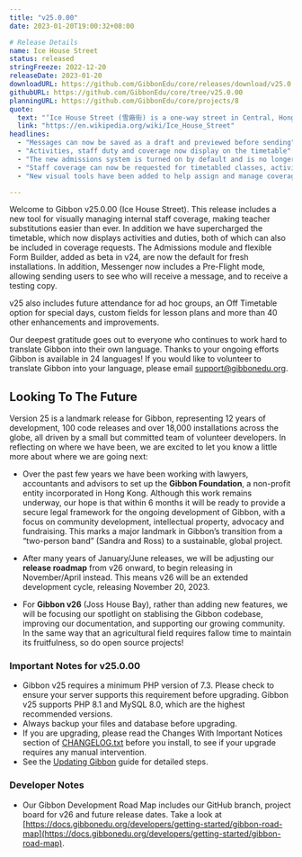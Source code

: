 ```yaml
---
title: "v25.0.00"
date: 2023-01-20T19:00:32+08:00

# Release Details
name: Ice House Street
status: released
stringFreeze: 2022-12-20
releaseDate: 2023-01-20
downloadURL: https://github.com/GibbonEdu/core/releases/download/v25.0.00/GibbonEduCore-InstallBundle.zip
githubURL: https://github.com/GibbonEdu/core/tree/v25.0.00
planningURL: https://github.com/GibbonEdu/core/projects/8
quote:
  text: "‘Ice House Street (雪廠街) is a one-way street in Central, Hong Kong Island, Hong Kong. Named after the structure previously located on it that housed the city's only source of ice, it stretches from Lower Albert Road to Connaught Road. The street is noted for several historical landmarks situated on it, most notably the Club Lusitano and the Old Dairy Farm Depot."
  link: "https://en.wikipedia.org/wiki/Ice_House_Street"
headlines:
  - "Messages can now be saved as a draft and previewed before sending"
  - "Activities, staff duty and coverage now display on the timetable"
  - "The new admissions system is turned on by default and is no longer in beta"
  - "Staff coverage can now be requested for timetabled classes, activities or duty"
  - "New visual tools have been added to help assign and manage coverage internally"

---
```


Welcome to Gibbon v25.0.00 (Ice House Street). This release includes a new tool for visually managing internal staff coverage, making teacher substitutions easier than ever. In addition we have supercharged the timetable, which now displays activities and duties, both of which can also be included in coverage requests. The Admissions module and flexible Form Builder, added as beta in v24, are now the default for fresh installations. In addition, Messenger now includes a Pre-Flight mode, allowing sending users to see who will receive a message, and to receive a testing copy.

v25 also includes future attendance for ad hoc groups, an Off Timetable option for special days, custom fields for lesson plans and more than 40 other enhancements and improvements.

Our deepest gratitude goes out to everyone who continues to work hard to translate Gibbon into their own language. Thanks to your ongoing efforts Gibbon is available in 24 languages! If you would like to volunteer to translate Gibbon into your language, please email [support@gibbonedu.org](mailto:support@gibbonedu.org).

## Looking To The Future

Version 25 is a landmark release for Gibbon, representing 12 years of development, 100 code releases and over 18,000 installations across the globe, all driven by a small but committed team of volunteer developers. In reflecting on where we have been, we are excited to let you know a little more about where we are going next:

- Over the past few years we have been working with lawyers, accountants and advisors to set up the **Gibbon Foundation**, a non-profit entity incorporated in Hong Kong. Although this work remains underway, our hope is that within 6 months it will be ready to provide a secure legal framework for the ongoing development of Gibbon, with a focus on community development, intellectual property, advocacy and fundraising. This marks a major landmark in Gibbon’s transition from a “two-person band” (Sandra and Ross) to a sustainable, global project.

- After many years of January/June releases, we will be adjusting our **release roadmap** from v26 onward, to begin releasing in November/April instead. This means v26 will be an extended development cycle, releasing November 20, 2023.

- For **Gibbon v26** (Joss House Bay), rather than adding new features, we will be focusing our spotlight on stablising the Gibbon codebase, improving our documentation, and supporting our growing community. In the same way that an agricultural field requires fallow time to maintain its fruitfulness, so do open source projects!

### Important Notes for v25.0.00

- Gibbon v25 requires a minimum PHP version of 7.3. Please check to ensure your server supports this requirement before upgrading. Gibbon v25 supports PHP 8.1 and MySQL 8.0, which are the highest recommended versions.
- Always backup your files and database before upgrading.
- If you are upgrading, please read the Changes With Important Notices section of [CHANGELOG.txt](https://github.com/GibbonEdu/core/blob/v25.0.00/CHANGELOG.txt) before you install, to see if your upgrade requires any manual intervention.
- See the [Updating Gibbon](https://docs.gibbonedu.org/administrators/getting-started/updating-gibbon/) guide for detailed steps.

### Developer Notes

- Our Gibbon Development Road Map includes our GitHub branch, project board for v26 and future release dates. Take a look at [https://docs.gibbonedu.org/developers/getting-started/gibbon-road-map](https://docs.gibbonedu.org/developers/getting-started/gibbon-road-map).

